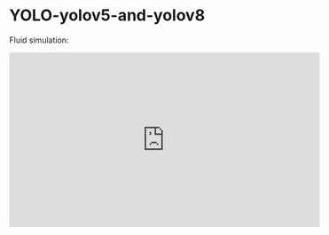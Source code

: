 # YOLO-yolov5-and-yolov8

<!-- [![Watch the video](https://github.com/makhmudjumanazarov/YOLO-yolov5-and-yolov8-/blob/main/People.mp4) -->
<!-- [![asciicast](https://asciinema.org/a/113463.png)](https://github.com/makhmudjumanazarov/YOLO-yolov5-and-yolov8-/blob/main/People.mp4) -->

Fluid simulation:

<!-- https://user-images.githubusercontent.com/6877923/125816983-610905ce-dd7a-4cbc-8559-e1e61ed5e33c.mp4  -->

<iframe width="560" height="315" src="https://www.youtube.com/watch?v=wj9T0kMl2GM" frameborder="0" allow="accelerometer; autoplay; clipboard-write; encrypted-media; gyroscope; picture-in-picture" allowfullscreen></iframe>


